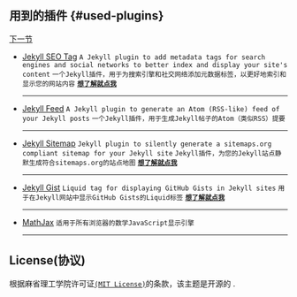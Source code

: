 ## 用到的插件 {#used-plugins}
[下一节](#installation)
- [Jekyll SEO Tag](https://github.com/jekyll/jekyll-seo-tag "去github")
  `A Jekyll plugin to add metadata tags for search engines and social networks to better index and display your site's content`
  `一个Jekyll插件，用于为搜索引擎和社交网络添加元数据标签，以更好地索引和显示您的网站内容`
  [**`想了解就点我`**](https://github.com/jekyll.github.io/jekyll-seo-tag "去看看介绍")
  ***
- [Jekyll Feed](https://github.com/jekyll/jekyll-feed "去github")
  `A Jekyll plugin to generate an Atom (RSS-like) feed of your Jekyll posts`
  `一个Jekyll插件，用于生成Jekyll帖子的Atom（类似RSS）提要`
  ***
- [Jekyll Sitemap](https://github.com/jekyll/jekyll-sitemap "去github")
  `Jekyll plugin to silently generate a sitemaps.org compliant sitemap for your Jekyll site`
  `Jekyll插件，为您的Jekyll站点静默生成符合sitemaps.org的站点地图`
  [**`想了解就点我`**](http://rubygems.org/gems/jekyll-sitemap "去官网看看")
  ***
- [Jekyll Gist](https://github.com/jekyll/jekyll-gist "去github")
  `Liquid tag for displaying GitHub Gists in Jekyll sites`
  `用于在Jekyll网站中显示GitHub Gists的Liquid标签`
  [**`想了解就点我`**](https://github.com/jekyll/jekyll-gist "去官网看看")
  ***
- [MathJax](https://www.mathjax.org/ "去看看官网")
  `适用于所有浏览器的数学JavaScript显示引擎`
  ***
## License(协议)

根据麻省理工学院许可证[`(MIT License)`](https://opensource.org/licenses/MIT)的条款，该主题是开源的 .
